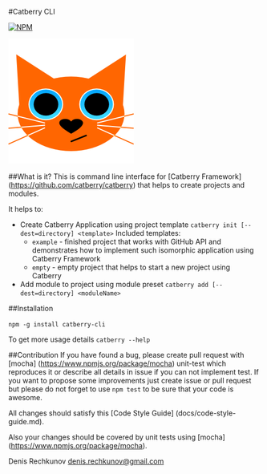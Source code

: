 #Catberry CLI

[![NPM](https://nodei.co/npm/catberry-cli.png)](https://nodei.co/npm/catberry-cli/)

![Catberry](https://raw.githubusercontent.com/catberry/catberry/master/docs/images/logo.png)

##What is it?
This is command line interface for [Catberry Framework]
(https://github.com/catberry/catberry) that helps to create projects 
and modules.

It helps to:

* Create Catberry Application using project template 
`catberry init [--dest=directory] <template>`
	Included templates:
	* `example` - finished project that works with GitHub API and demonstrates
	how to implement such isomorphic application using Catberry Framework
	* `empty` - empty project that helps to start a new project using Catberry 
* Add module to project using module preset 
`catberry add [--dest=directory] <moduleName>`

##Installation

`npm -g install catberry-cli`

To get more usage details `catberry --help`

##Contribution
If you have found a bug, please create pull request with [mocha]
(https://www.npmjs.org/package/mocha) unit-test which reproduces it or describe 
all details in issue if you can not implement test. If you want to propose some 
improvements just create issue or pull request but please do not forget to use 
`npm test` to be sure that your code is awesome.

All changes should satisfy this [Code Style Guide]
(docs/code-style-guide.md).

Also your changes should be covered by unit tests using [mocha]
(https://www.npmjs.org/package/mocha).

Denis Rechkunov <denis.rechkunov@gmail.com>